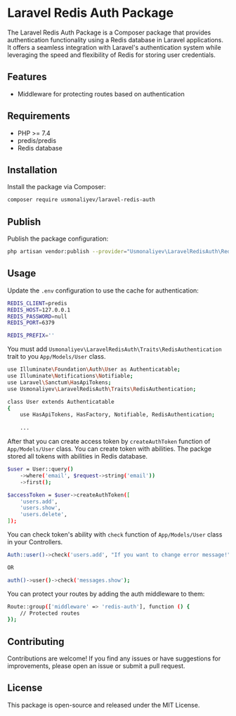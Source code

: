 # Laravel Redis Auth Package

The Laravel Redis Auth Package is a Composer package that provides authentication functionality using a Redis database in Laravel applications. It offers a seamless integration with Laravel's authentication system while leveraging the speed and flexibility of Redis for storing user credentials.

## Features

- Middleware for protecting routes based on authentication

## Requirements

- PHP >= 7.4
- predis/predis
- Redis database

## Installation

Install the package via Composer:

```bash
composer require usmonaliyev/laravel-redis-auth
```

## Publish

Publish the package configuration:

```bash
php artisan vendor:publish --provider="Usmonaliyev\LaravelRedisAuth\RedisAuthServiceProvider"
```

## Usage

Update the `.env` configuration to use the cache for authentication:

```bash
REDIS_CLIENT=predis
REDIS_HOST=127.0.0.1
REDIS_PASSWORD=null
REDIS_PORT=6379

REDIS_PREFIX=''
```

You must add `Usmonaliyev\LaravelRedisAuth\Traits\RedisAuthentication` trait to you `App/Models/User` class.

```bash
use Illuminate\Foundation\Auth\User as Authenticatable;
use Illuminate\Notifications\Notifiable;
use Laravel\Sanctum\HasApiTokens;
use Usmonaliyev\LaravelRedisAuth\Traits\RedisAuthentication;

class User extends Authenticatable
{
    use HasApiTokens, HasFactory, Notifiable, RedisAuthentication;
    
    ...
```

After that you can create access token by `createAuthToken` function of `App/Models/User` class.
You can create token with abilities. The packge stored all tokens with abilities in Redis database.

```bash
$user = User::query()
    ->where('email', $request->string('email'))
    ->first();

$accessToken = $user->createAuthToken([
    'users.add',
    'users.show',
    'users.delete',
]);

```

You can check token's ability with `check` function of `App/Models/User` class in your Controllers.

```bash
Auth::user()->check('users.add', "If you want to change error message!");

OR

auth()->user()->check('messages.show');
```

You can protect your routes by adding the auth middleware to them:

```bash
Route::group(['middleware' => 'redis-auth'], function () {
    // Protected routes
});
```

## Contributing

Contributions are welcome! If you find any issues or have suggestions for improvements, please open an issue or submit a pull request.

## License

This package is open-source and released under the MIT License.

